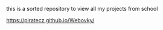 this is a sorted repository to view all my projects from school

https://piratecz.github.io/Webovky/